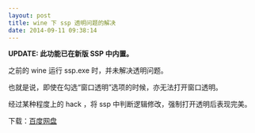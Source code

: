 ```yaml
---
layout: post
title: wine 下 ssp 透明问题的解决
date: 2014-09-11 09:38:14
---
```


**UPDATE: 此功能已在新版 SSP 中内置。**

之前的 wine 运行 ssp.exe 时，并未解决透明问题。

也就是说，即使在勾选“窗口透明”选项的时候，亦无法打开窗口透明。

经过某种程度上的 hack ，将 ssp 中判断逻辑修改，强制打开透明后表现完美。

下载：[百度网盘](http://pan.baidu.com/s/1pJpyYGN)